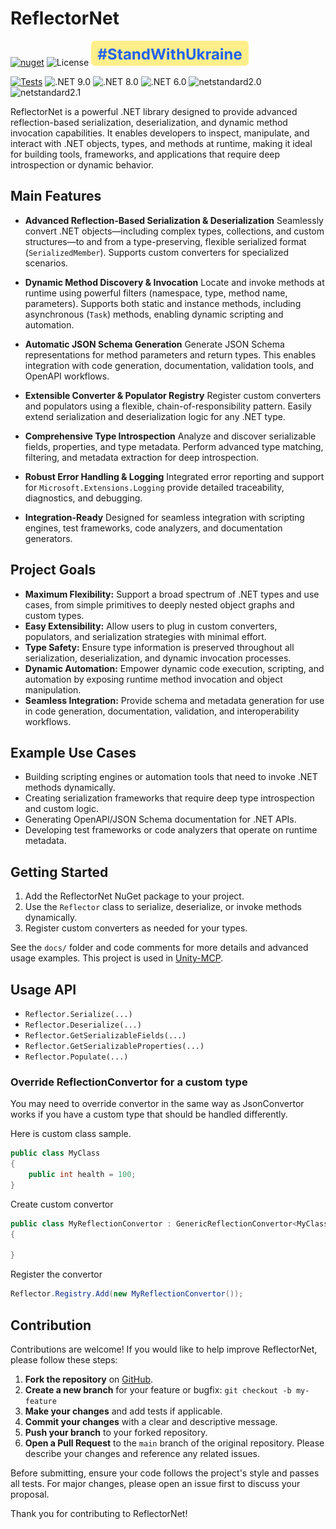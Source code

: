 
# ReflectorNet

[![nuget](https://img.shields.io/nuget/v/com.IvanMurzak.ReflectorNet)](https://www.nuget.org/packages/com.IvanMurzak.ReflectorNet/) ![License](https://img.shields.io/github/license/IvanMurzak/ReflectorNet) [![Stand With Ukraine](https://raw.githubusercontent.com/vshymanskyy/StandWithUkraine/main/badges/StandWithUkraine.svg)](https://stand-with-ukraine.pp.ua)

[![Tests](https://github.com/IvanMurzak/ReflectorNet/actions/workflows/dotnet.yml/badge.svg?branch=main)](https://github.com/IvanMurzak/ReflectorNet/actions/workflows/dotnet.yml) ![.NET 9.0](https://img.shields.io/badge/.NET-9.0-blue?logoColor=white) ![.NET 8.0](https://img.shields.io/badge/.NET-8.0-blue?logoColor=white) ![.NET 6.0](https://img.shields.io/badge/.NET-6.0-blue?logoColor=white) ![netstandard2.0](https://img.shields.io/badge/.NET-netstandard2.0-blue?logoColor=white) ![netstandard2.1](https://img.shields.io/badge/.NET-netstandard2.1-blue?logoColor=white)

ReflectorNet is a powerful .NET library designed to provide advanced reflection-based serialization, deserialization, and dynamic method invocation capabilities. It enables developers to inspect, manipulate, and interact with .NET objects, types, and methods at runtime, making it ideal for building tools, frameworks, and applications that require deep introspection or dynamic behavior.

## Main Features

- **Advanced Reflection-Based Serialization & Deserialization**
  Seamlessly convert .NET objects—including complex types, collections, and custom structures—to and from a type-preserving, flexible serialized format (`SerializedMember`). Supports custom converters for specialized scenarios.

- **Dynamic Method Discovery & Invocation**
  Locate and invoke methods at runtime using powerful filters (namespace, type, method name, parameters). Supports both static and instance methods, including asynchronous (`Task`) methods, enabling dynamic scripting and automation.

- **Automatic JSON Schema Generation**
  Generate JSON Schema representations for method parameters and return types. This enables integration with code generation, documentation, validation tools, and OpenAPI workflows.

- **Extensible Converter & Populator Registry**
  Register custom converters and populators using a flexible, chain-of-responsibility pattern. Easily extend serialization and deserialization logic for any .NET type.

- **Comprehensive Type Introspection**
  Analyze and discover serializable fields, properties, and type metadata. Perform advanced type matching, filtering, and metadata extraction for deep introspection.

- **Robust Error Handling & Logging**
  Integrated error reporting and support for `Microsoft.Extensions.Logging` provide detailed traceability, diagnostics, and debugging.

- **Integration-Ready**
  Designed for seamless integration with scripting engines, test frameworks, code analyzers, and documentation generators.

## Project Goals

- **Maximum Flexibility:** Support a broad spectrum of .NET types and use cases, from simple primitives to deeply nested object graphs and custom types.
- **Easy Extensibility:** Allow users to plug in custom converters, populators, and serialization strategies with minimal effort.
- **Type Safety:** Ensure type information is preserved throughout all serialization, deserialization, and dynamic invocation processes.
- **Dynamic Automation:** Empower dynamic code execution, scripting, and automation by exposing runtime method invocation and object manipulation.
- **Seamless Integration:** Provide schema and metadata generation for use in code generation, documentation, validation, and interoperability workflows.

## Example Use Cases

- Building scripting engines or automation tools that need to invoke .NET methods dynamically.
- Creating serialization frameworks that require deep type introspection and custom logic.
- Generating OpenAPI/JSON Schema documentation for .NET APIs.
- Developing test frameworks or code analyzers that operate on runtime metadata.

## Getting Started

1. Add the ReflectorNet NuGet package to your project.
2. Use the `Reflector` class to serialize, deserialize, or invoke methods dynamically.
3. Register custom converters as needed for your types.

See the `docs/` folder and code comments for more details and advanced usage examples.
This project is used in [Unity-MCP](https://github.com/IvanMurzak/Unity-MCP).

## Usage API

- `Reflector.Serialize(...)`
- `Reflector.Deserialize(...)`
- `Reflector.GetSerializableFields(...)`
- `Reflector.GetSerializableProperties(...)`
- `Reflector.Populate(...)`

### Override ReflectionConvertor for a custom type

You may need to override convertor in the same way as JsonConvertor works if you have a custom type that should be handled differently.

Here is custom class sample.

```csharp
public class MyClass
{
    public int health = 100;
}
```

Create custom convertor

```csharp
public class MyReflectionConvertor : GenericReflectionConvertor<MyClass>
{

}
```

Register the convertor

```csharp
Reflector.Registry.Add(new MyReflectionConvertor());
```

## Contribution

Contributions are welcome! If you would like to help improve ReflectorNet, please follow these steps:

1. **Fork the repository** on [GitHub](https://github.com/IvanMurzak/ReflectorNet).
2. **Create a new branch** for your feature or bugfix:
   `git checkout -b my-feature`
3. **Make your changes** and add tests if applicable.
4. **Commit your changes** with a clear and descriptive message.
5. **Push your branch** to your forked repository.
6. **Open a Pull Request** to the `main` branch of the original repository. Please describe your changes and reference any related issues.

Before submitting, ensure your code follows the project's style and passes all tests. For major changes, please open an issue first to discuss your proposal.

Thank you for contributing to ReflectorNet!
